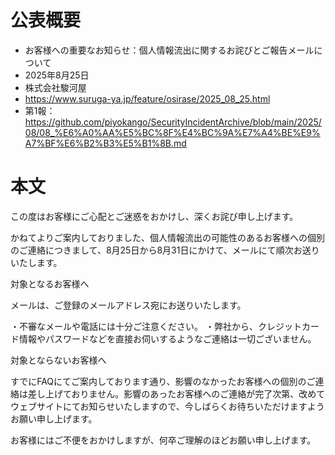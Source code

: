 # 公表概要
- お客様への重要なお知らせ：個人情報流出に関するお詫びとご報告メールについて
- 2025年8月25日
- 株式会社駿河屋
- https://www.suruga-ya.jp/feature/osirase/2025_08_25.html
- 第1報：https://github.com/piyokango/SecurityIncidentArchive/blob/main/2025/08/08_%E6%A0%AA%E5%BC%8F%E4%BC%9A%E7%A4%BE%E9%A7%BF%E6%B2%B3%E5%B1%8B.md

# 本文
この度はお客様にご心配とご迷惑をおかけし、深くお詫び申し上げます。

かねてよりご案内しておりました、個人情報流出の可能性のあるお客様への個別のご連絡につきまして、8月25日から8月31日にかけて、メールにて順次お送りいたします。

対象となるお客様へ

メールは、ご登録のメールアドレス宛にお送りいたします。

・不審なメールや電話には十分ご注意ください。
・弊社から、クレジットカード情報やパスワードなどを直接お伺いするようなご連絡は一切ございません。

対象とならないお客様へ

すでにFAQにてご案内しております通り、影響のなかったお客様への個別のご連絡は差し上げておりません。影響のあったお客様へのご連絡が完了次第、改めてウェブサイトにてお知らせいたしますので、今しばらくお待ちいただけますようお願い申し上げます。

お客様にはご不便をおかけしますが、何卒ご理解のほどお願い申し上げます。
